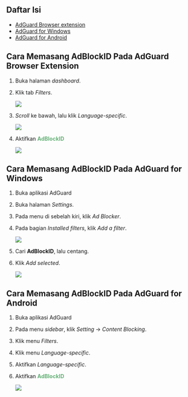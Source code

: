 ## Daftar Isi
- [AdGuard Browser extension](#cara-memasang-adblockid-pada-adguard-browser-extension)
- [AdGuard for Windows](#cara-memasang-adblockid-pada-adguard-for-windows)
- [AdGuard for Android](#cara-memasang-adblockid-pada-adguard-for-android)


## Cara Memasang AdBlockID Pada AdGuard Browser Extension
1. Buka halaman *dashboard*.
2. Klik tab *Filters*.

   ![](https://i.imgur.com/W1RiKSr.jpg)
 
3. *Scroll* ke bawah, lalu klik *Language-specific*.

   ![](https://i.imgur.com/57mYvTR.png)

4. Aktifkan <span style="color:#67B279"><b>AdBlockID</b></span>

   ![](https://i.imgur.com/ohqpQh9.png)


## Cara Memasang AdBlockID Pada AdGuard for Windows
1. Buka aplikasi AdGuard
2. Buka halaman *Settings*.
3. Pada menu di sebelah kiri, klik *Ad Blocker*.
4. Pada bagian *Installed filters*, klik *Add a filter*.

   ![](https://i.imgur.com/WzMNuRl.png)

5. Cari **AdBlockID**, lalu centang.
6. Klik *Add selected*.

   ![](https://i.imgur.com/cZSIyHp.png)


## Cara Memasang AdBlockID Pada AdGuard for Android
1. Buka aplikasi AdGuard
2. Pada menu *sidebar*, klik *Setting* -> *Content Blocking*.
3. Klik menu *Filters*.
4. Klik menu *Language-specific*.
5. Aktifkan *Language-specific*.
6. Aktifkan <span style="color:#67B279"><b>AdBlockID</b></span>

   ![](https://i.imgur.com/154mvtG.jpg)
